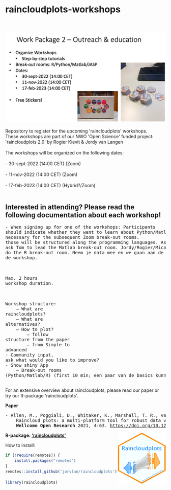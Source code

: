 # raincloudplots-workshops 
<br>
<br>
<img src="https://github.com/jorvlan/raincloudplots-workshops/blob/main/other/Schermafbeelding 2022-04-29 om 11.42.15 AM.png"/>
<br>
<br>
Repository to register for the upcoming 'raincloudplots' workshops.
<br>
These workshops are part of our NWO 'Open Science' funded project: 'raincloudplots 2.0' by Rogier Kievit & Jordy van Langen
<br>
<br>
The workshops will be organized on the following dates:
<br>
<br>
- 30-sept-2022 (14:00 CET) (Zoom) <insert link here>
<br>
<br>
- 11-nov-2022 (14:00 CET) (Zoom) <insert linke here>
<br>
<br>
- 17-feb-2023 (14:00 CET) (Hybrid?/Zoom) <insert link here>
<br>
<br>

## Interested in attending? Please read the following documentation about each workshop!
<pre>
- When signing up for one of the workshops: Participants
should indicate whether they want to learn about Python/Matlab/R, which is
necessary for the subsequent Zoom break-out rooms.
those will be structured along the programming languages. Ask Davide to lead the Python break-out room,
ask Tom to lead the Matlab break-out room. Jordy/Rogier/Micah could
do the R break-out room. Neem je data mee en we gaan aan de slag in
de workshop.



Max. 2 hours
workshop duration.



Workshop structure:
	– What are
raincloudplots?
	– What are
alternatives?
	– How to plot?
		– follow
structure from the paper
		– from Simple to
advanced
- Community input,
ask what would you like to improve?
- Show shiny App
	– Break-out rooms
(Python/Matlab/R) (first 10 min; een paar van de basics kunnen maken,

</pre>

For an extensive overview about raincloudplots, please read our paper or try our R-package 'raincloudplots'.

**Paper**
<pre>
- Allen, M., Poggiali, D., Whitaker, K., Marshall, T. R., van Langen, J., & Kievit, R. A.
    Raincloud plots: a multi-platform tool for robust data visualization [version 2; peer review: 2 approved] 
    <b>Wellcome Open Research</b> 2021, 4:63. <a href="https://doi.org/10.12688/wellcomeopenres.15191.2">https://doi.org/10.12688/wellcomeopenres.15191.2</a>
</pre>

**R-package: ['raincloudplots'](https://github.com/jorvlan/raincloudplots)** <img src="https://github.com/jorvlan/open-visualizations/blob/master/R/package_figures/rainclouds_highres.png" width="150" height="160" align="right"/>

How to install:
```r
if (!require(remotes)) {
    install.packages("remotes")
}
remotes::install_github('jorvlan/raincloudplots')

library(raincloudplots)
```

